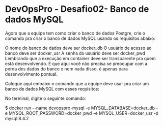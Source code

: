 # DevOpsPro - Desafio02- Banco de dados MySQL


Agora que a equipe tem como criar o banco de dados Postgre, crie o comando pra criar o banco de dados MySQL usando os requisitos abaixo:

O nome do banco de dados deve ser docker_db
O usuário de acesso ao banco deve ser docker_usr
A senha do usuário deve ser docker_pwd
Lembrando que a execução em container deve ser transparente pra quem está desenvolvendo. E que aqui você não precisa se preocupar com a perda dos dados do banco e nem nada disso, é apenas para desenvolvimento pontual.

Coloque aqui embaixo o comando que a equipe deve usar pra criar um banco de dados MySQL com esses requisitos:

No terminal, digite o seguinte comando:

$ docker run --name devopspro-mysql -e MYSQL_DATABASE=docker_db -e MYSQL_ROOT_PASSWORD=docker_pwd -e MYSQL_USER=docker_usr -d mysql:8.4.2

